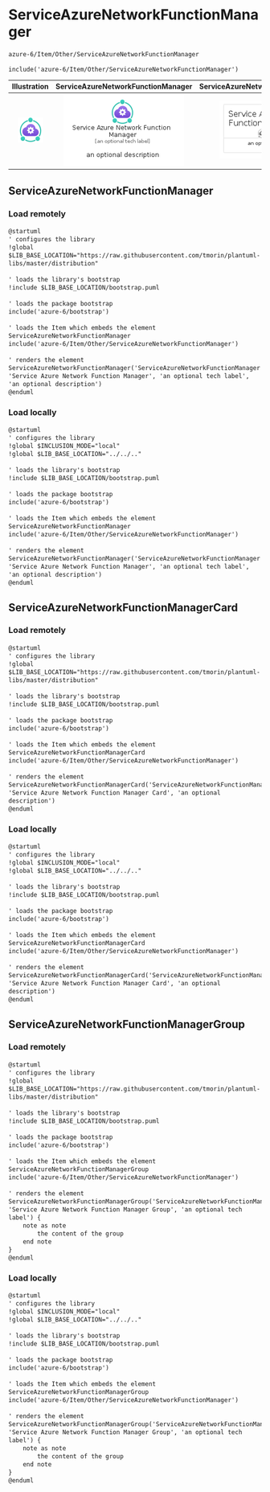 # ServiceAzureNetworkFunctionManager


```text
azure-6/Item/Other/ServiceAzureNetworkFunctionManager
```

```text
include('azure-6/Item/Other/ServiceAzureNetworkFunctionManager')
```



| Illustration | ServiceAzureNetworkFunctionManager | ServiceAzureNetworkFunctionManagerCard | ServiceAzureNetworkFunctionManagerGroup |
| :---: | :---: | :---: | :---: |
| ![illustration for Illustration](../../../azure-6/Item/Other/ServiceAzureNetworkFunctionManager.png) | ![illustration for ServiceAzureNetworkFunctionManager](../../../azure-6/Item/Other/ServiceAzureNetworkFunctionManager.Local.png) | ![illustration for ServiceAzureNetworkFunctionManagerCard](../../../azure-6/Item/Other/ServiceAzureNetworkFunctionManagerCard.Local.png) | ![illustration for ServiceAzureNetworkFunctionManagerGroup](../../../azure-6/Item/Other/ServiceAzureNetworkFunctionManagerGroup.Local.png) |




## ServiceAzureNetworkFunctionManager

### Load remotely
```plantuml
@startuml
' configures the library
!global $LIB_BASE_LOCATION="https://raw.githubusercontent.com/tmorin/plantuml-libs/master/distribution"

' loads the library's bootstrap
!include $LIB_BASE_LOCATION/bootstrap.puml

' loads the package bootstrap
include('azure-6/bootstrap')

' loads the Item which embeds the element ServiceAzureNetworkFunctionManager
include('azure-6/Item/Other/ServiceAzureNetworkFunctionManager')

' renders the element
ServiceAzureNetworkFunctionManager('ServiceAzureNetworkFunctionManager', 'Service Azure Network Function Manager', 'an optional tech label', 'an optional description')
@enduml
```

### Load locally
```plantuml
@startuml
' configures the library
!global $INCLUSION_MODE="local"
!global $LIB_BASE_LOCATION="../../.."

' loads the library's bootstrap
!include $LIB_BASE_LOCATION/bootstrap.puml

' loads the package bootstrap
include('azure-6/bootstrap')

' loads the Item which embeds the element ServiceAzureNetworkFunctionManager
include('azure-6/Item/Other/ServiceAzureNetworkFunctionManager')

' renders the element
ServiceAzureNetworkFunctionManager('ServiceAzureNetworkFunctionManager', 'Service Azure Network Function Manager', 'an optional tech label', 'an optional description')
@enduml
```

## ServiceAzureNetworkFunctionManagerCard

### Load remotely
```plantuml
@startuml
' configures the library
!global $LIB_BASE_LOCATION="https://raw.githubusercontent.com/tmorin/plantuml-libs/master/distribution"

' loads the library's bootstrap
!include $LIB_BASE_LOCATION/bootstrap.puml

' loads the package bootstrap
include('azure-6/bootstrap')

' loads the Item which embeds the element ServiceAzureNetworkFunctionManagerCard
include('azure-6/Item/Other/ServiceAzureNetworkFunctionManager')

' renders the element
ServiceAzureNetworkFunctionManagerCard('ServiceAzureNetworkFunctionManagerCard', 'Service Azure Network Function Manager Card', 'an optional description')
@enduml
```

### Load locally
```plantuml
@startuml
' configures the library
!global $INCLUSION_MODE="local"
!global $LIB_BASE_LOCATION="../../.."

' loads the library's bootstrap
!include $LIB_BASE_LOCATION/bootstrap.puml

' loads the package bootstrap
include('azure-6/bootstrap')

' loads the Item which embeds the element ServiceAzureNetworkFunctionManagerCard
include('azure-6/Item/Other/ServiceAzureNetworkFunctionManager')

' renders the element
ServiceAzureNetworkFunctionManagerCard('ServiceAzureNetworkFunctionManagerCard', 'Service Azure Network Function Manager Card', 'an optional description')
@enduml
```

## ServiceAzureNetworkFunctionManagerGroup

### Load remotely
```plantuml
@startuml
' configures the library
!global $LIB_BASE_LOCATION="https://raw.githubusercontent.com/tmorin/plantuml-libs/master/distribution"

' loads the library's bootstrap
!include $LIB_BASE_LOCATION/bootstrap.puml

' loads the package bootstrap
include('azure-6/bootstrap')

' loads the Item which embeds the element ServiceAzureNetworkFunctionManagerGroup
include('azure-6/Item/Other/ServiceAzureNetworkFunctionManager')

' renders the element
ServiceAzureNetworkFunctionManagerGroup('ServiceAzureNetworkFunctionManagerGroup', 'Service Azure Network Function Manager Group', 'an optional tech label') {
    note as note
        the content of the group
    end note
}
@enduml
```

### Load locally
```plantuml
@startuml
' configures the library
!global $INCLUSION_MODE="local"
!global $LIB_BASE_LOCATION="../../.."

' loads the library's bootstrap
!include $LIB_BASE_LOCATION/bootstrap.puml

' loads the package bootstrap
include('azure-6/bootstrap')

' loads the Item which embeds the element ServiceAzureNetworkFunctionManagerGroup
include('azure-6/Item/Other/ServiceAzureNetworkFunctionManager')

' renders the element
ServiceAzureNetworkFunctionManagerGroup('ServiceAzureNetworkFunctionManagerGroup', 'Service Azure Network Function Manager Group', 'an optional tech label') {
    note as note
        the content of the group
    end note
}
@enduml
```

